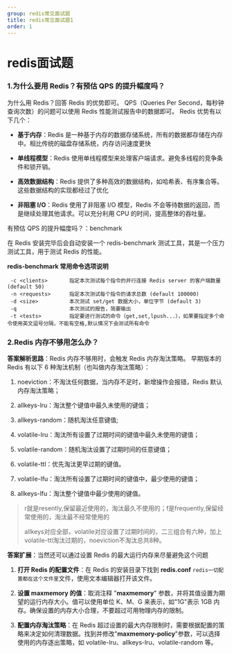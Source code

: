 ```yaml
---
group: redis常见面试题
title: redis常见面试题1
order: 1
---
```


# redis面试题

### 1.**为什么要用 Redis？有预估 QPS 的提升幅度吗？**

为什么用 Redis？回答 Redis 的优势即可。 QPS（Queries Per Second，每秒钟查询次数）的问题可以使用 Redis 性能测试报告中的数据即可。 Redis 优势有以下几个：

- **基于内存**：Redis 是一种基于内存的数据存储系统，所有的数据都存储在内存中。相比传统的磁盘存储系统，内存访问速度更快

- **单线程模型**：Redis 使用单线程模型来处理客户端请求。避免多线程的竞争条件和锁开销。

- **高效数据结构**：Redis 提供了多种高效的数据结构，如哈希表、有序集合等。这些数据结构的实现都经过了优化

- **非阻塞 I/O**：Redis 使用了非阻塞 I/O 模型，Redis 不会等待数据的返回，而是继续处理其他请求。可以充分利用 CPU 的时间，提高整体的吞吐量。

有预估 QPS 的提升幅度吗？：benchmark

在 Redis 安装完毕后会自动安装一个 redis-benchmark 测试工具，其是一个压力测试工具，用于测试 Redis 的性能。

**redis-benchmark 常用命令选项说明**

```shell
 -c <clients>       指定本次测试每个指令的并行连接 Redis server 的客户端数量 (default 50)
 -n <requests>      指定本次测试每个指令的请求总数 (default 100000)
 -d <size>          本次测试 set/get 数据大小，单位字节 (default 3)
 -q                 本次测试的报告，简要输出
 -t <tests>         指定要进行测试的命令（get,set,lpush...），如果要指定多个命令使用英文逗号分隔，不能有空格,默认情况下会测试所有命令
```



### **2.Redis 内存不够用怎么办？**

**答案解析思路**：Redis 内存不够用时，会触发 Redis 内存淘汰策略。 早期版本的 Redis 有以下 6 种淘汰机制（也叫做内存淘汰策略）：

1. noeviction：不淘汰任何数据，当内存不足时，新增操作会报错，Redis 默认内存淘汰策略；

2. allkeys-lru：淘汰整个键值中最久未使用的键值；

3. allkeys-random：随机淘汰任意键值;

4. volatile-lru：淘汰所有设置了过期时间的键值中最久未使用的键值；

5. volatile-random：随机淘汰设置了过期时间的任意键值；

6. volatile-ttl：优先淘汰更早过期的键值。

7. volatile-lfu：淘汰所有设置了过期时间的键值中，最少使用的键值；

8. allkeys-lfu：淘汰整个键值中最少使用的键值。

> r就是resently,保留最近使用的，淘汰最久不使用的；f是frequently,保留经常使用的，淘汰最不经常使用的
>
> allkeys对应全部，volatile对应设置了过期时间的，二三组合有六种，加上volatile-ttl淘汰过期的，noeviction不淘汰总共8种。

**答案扩展**：当然还可以通过设置 Redis 的最大运行内存来尽量避免这个问题

1. **打开 Redis 的配置文件**：在 Redis 的安装目录下找到 **redis.conf** `redis一切配置都在这个文件里`文件，使用文本编辑器打开该文件。

2. **设置 maxmemory 的值**：取消注释 "**maxmemory**" 参数，并将其值设置为期望的运行内存大小。值可以使用单位 K、M、G 来表示，如"1G"表示 1GB 内存。确保设置的内存大小合理，不要超过可用物理内存的限制。

3. **配置内存淘汰策略**：在 Redis 超过设置的最大内存限制时，需要根据配置的策略来决定如何清理数据。找到并修改"**maxmemory-policy**"参数，可以选择使用的内存逐出策略，如 volatile-lru、allkeys-lru、volatile-random 等。

